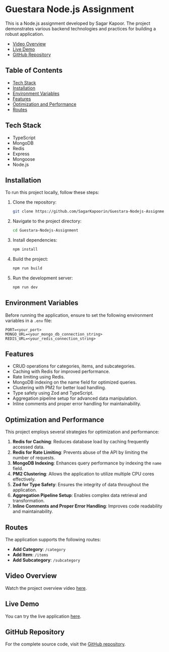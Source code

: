 # Guestara Node.js Assignment

This is a Node.js assignment developed by Sagar Kapoor. The project demonstrates various backend technologies and practices for building a robust application.
- [Video Overview](#video-overview)
- [Live Demo](#live-demo)
- [GitHub Repository](#github-repository)
  
## Table of Contents
- [Tech Stack](#tech-stack)
- [Installation](#installation)
- [Environment Variables](#environment-variables)
- [Features](#features)
- [Optimization and Performance](#optimization-and-performance)
- [Routes](#routes)

## Tech Stack

- TypeScript
- MongoDB
- Redis
- Express
- Mongoose
- Node.js

## Installation

To run this project locally, follow these steps:

1. Clone the repository:
   ```bash
   git clone https://github.com/SagarKapoorin/Guestara-Nodejs-Assignment
   ```

2. Navigate to the project directory:
   ```bash
   cd Guestara-Nodejs-Assignment
   ```

3. Install dependencies:
   ```bash
   npm install
   ```

4. Build the project:
   ```bash
   npm run build
   ```

5. Run the development server:
   ```bash
   npm run dev
   ```

## Environment Variables

Before running the application, ensure to set the following environment variables in a `.env` file:

```
PORT=<your_port>
MONGO_URL=<your_mongo_db_connection_string>
REDIS_URL=<your_redis_connection_string>
```

## Features

- CRUD operations for categories, items, and subcategories.
- Caching with Redis for improved performance.
- Rate limiting using Redis.
- MongoDB indexing on the name field for optimized queries.
- Clustering with PM2 for better load handling.
- Type safety using Zod and TypeScript.
- Aggregation pipeline setup for advanced data manipulation.
- Inline comments and proper error handling for maintainability.

## Optimization and Performance

This project employs several strategies for optimization and performance:

1. **Redis for Caching**: Reduces database load by caching frequently accessed data.
2. **Redis for Rate Limiting**: Prevents abuse of the API by limiting the number of requests.
3. **MongoDB Indexing**: Enhances query performance by indexing the `name` field.
4. **PM2 Clustering**: Allows the application to utilize multiple CPU cores effectively.
5. **Zod for Type Safety**: Ensures the integrity of data throughout the application.
6. **Aggregation Pipeline Setup**: Enables complex data retrieval and transformation.
7. **Inline Comments and Proper Error Handling**: Improves code readability and maintainability.

## Routes

The application supports the following routes:

- **Add Category**: `/category`
- **Add Item**: `/items`
- **Add Subcategory**: `/subcategory`

## Video Overview

Watch the project overview video [here](https://drive.google.com/file/d/1hWzdUOpjjio75zLE-ZwBPebHCPI2PDKL/view?usp=sharing).

## Live Demo

You can try the live application [here](https://guestara-nodejs-assignment-1.onrender.com).

## GitHub Repository

For the complete source code, visit the [GitHub repository](https://github.com/SagarKapoorin/Guestara-Nodejs-Assignment).
